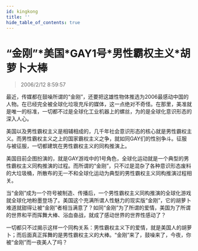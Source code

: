 ```yaml
---
id: kingkong
title: ''
hide_table_of_contents: true
---
```


# “金刚”\*美国\*GAY1号\*男性霸权主义\*胡萝卜大棒

> 2006/2/12 8:59:57

最近，传媒都在鼓噪所谓的“金刚”，还要把这雄性物体推选为2006最感动中国的人物。在已经完全被全球化垃圾充斥的媒体，这一点绝对不奇怪。在那里，美准就是唯一的标准，一切都不过是全球化工业机器上的螺丝，为的是全球化意识形态的深入人心。

 

美国以及男性霸权主义是相辅相成的，几千年社会意识形态的核心就是男性霸权主义。而男性霸权主义之上的国家霸权主义之争，就如同GAY们的性别争斗。征服与被征服，一切都建筑在男性霸权主义的同构推演上。

 

美国目前企图扮演的，就是GAY游戏中的1号角色，全球化运动就是一个典型的男性霸权主义同构推演的过程。而所谓的“金刚”，只不过是混杂了各种意识形态废料的大垃圾桶，所散布的无一不和全球化运动为典型的男性霸权主义同构推演过程相关。

 

当“金刚”成为一个符号被制造、传播后，一个男性霸权主义同构推演的全球化游戏就全球化地粉墨登场了。美国这个充满所谓人性魅力的现实版“金刚”，它的胡萝卜难道就甜得让被“金刚”者相当满意了？如同“金刚”为了所谓的爱情，美国为了所谓的世界和平而挥舞大棒、浴血奋战，就成了感动世界的世界性感动了？

 

一切都只不过揭示这样一个同构关系：男性霸权主义下的爱情，就是美国人的胡萝卜；而后面真正挥舞的是男性霸权主义的大棒。“金刚”来了，鼓噪来了，今夜，你被“金刚”而一夜美人了吗？